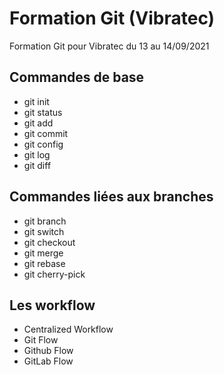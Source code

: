 # Formation Git (Vibratec)

Formation Git pour Vibratec du 13 au 14/09/2021

## Commandes de base

* git init
* git status
* git add
* git commit
* git config
* git log
* git diff

## Commandes liées aux branches

* git branch
* git switch
* git checkout
* git merge
* git rebase
* git cherry-pick

## Les workflow

* Centralized Workflow
* Git Flow
* Github Flow
* GitLab Flow
